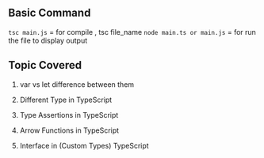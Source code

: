 ## Basic Command

`tsc main.js` = for compile , tsc file_name
`node main.ts or main.js` = for run the file to display output

## Topic Covered

1. var vs let difference between them

2. Different Type in TypeScript

3. Type Assertions in TypeScript

4. Arrow Functions in TypeScript

5. Interface in (Custom Types) TypeScript
